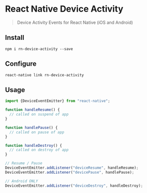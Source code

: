 # React Native Device Activity
> Device Activity Events for React Native (iOS and Android)

## Install

```
npm i rn-device-activity --save
```

## Configure

```
react-native link rn-device-activity
```

## Usage

```js
import {DeviceEventEmitter} from "react-native";

function handleResume() {
  // called on suspend of app
}

function handlePause() {
  // called on pause of app
}

function handleDestroy() {
  // called on destroy of app
}

// Resume / Pause
DeviceEventEmitter.addListener("deviceResume", handleResume);
DeviceEventEmitter.addListener("devicePause", handlePause);

// Android ONLY
DeviceEventEmitter.addListener("deviceDestroy", handleDestroy);
```
